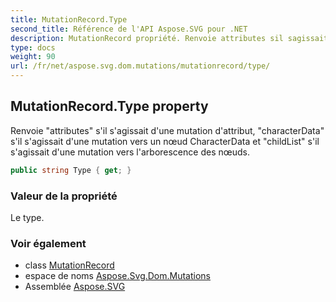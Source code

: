 ```yaml
---
title: MutationRecord.Type
second_title: Référence de l'API Aspose.SVG pour .NET
description: MutationRecord propriété. Renvoie attributes sil sagissait dune mutation dattribut characterData sil sagissait dune mutation vers un nœud CharacterData et childList sil sagissait dune mutation vers larborescence des nœuds.
type: docs
weight: 90
url: /fr/net/aspose.svg.dom.mutations/mutationrecord/type/
---
```

## MutationRecord.Type property

Renvoie "attributes" s'il s'agissait d'une mutation d'attribut, "characterData" s'il s'agissait d'une mutation vers un nœud CharacterData et "childList" s'il s'agissait d'une mutation vers l'arborescence des nœuds.

```csharp
public string Type { get; }
```

### Valeur de la propriété

Le type.

### Voir également

* class [MutationRecord](../)
* espace de noms [Aspose.Svg.Dom.Mutations](../../mutationrecord/)
* Assemblée [Aspose.SVG](../../../)


